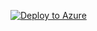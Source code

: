 [![Deploy to Azure](https://aka.ms/deploytoazurebutton)](https://portal.azure.com/#create/Microsoft.Template/uri/https%3A%2F%2Fraw.UtkarshaRaj.com%git-test%blob%master%LH-Mainfile.json)
